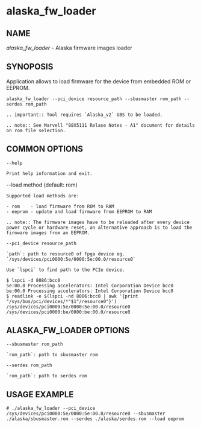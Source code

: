 # alaska_fw_loader #

## NAME ##
_alaska_fw_loader_ - Alaska firmware images loader

## SYNOPOSIS ##

Application allows to load firmware for the device from embedded ROM or EEPROM.

```console
alaska_fw_loader --pci_device resource_path --sbusmaster rom_path --serdes rom_path
```

```eval_rst
.. important:: Tool requires `Alaska_v2` GBS to be loaded.
```

```eval_rst
.. note:: See Marvell "88X5111 Relase Notes - A1" document for details on rom file selection.
```

## COMMON OPTIONS ##
`--help`

    Print help information and exit.

--load method (default: rom)

    Supported load methods are:

    - rom    - load firmware from ROM to RAM
    - eeprom - update and load firmware from EEPROM to RAM

```eval_rst
.. note:: The firmware images have to be reloaded after every device power cycle or hardware reset, an alternative approach is to load the firmware images from an EEPROM.
```

`--pci_device resource_path`

    `path`: path to resource0 of fpga device eg. `/sys/devices/pci0000:5e/0000:5e:00.0/resource0`

    Use `lspci` to find path to the PCIe device.

```console
$ lspci -d 8086:bcc0
5e:00.0 Processing accelerators: Intel Corporation Device bcc0
be:00.0 Processing accelerators: Intel Corporation Device bcc0
$ readlink -e $(lspci -nd 8086:bcc0 | awk '{print "/sys/bus/pci/devices/*"$1"/resource0"}')
/sys/devices/pci0000:5e/0000:5e:00.0/resource0
/sys/devices/pci0000:be/0000:be:00.0/resource0
```

## ALASKA_FW_LOADER OPTIONS ##

`--sbusmaster rom_path`

    `rom_path`: path to sbusmaster rom

`--serdes rom_path`

    `rom_path`: path to serdes rom

## USAGE EXAMPLE ##

```console
# ./alaska_fw_loader --pci_device /sys/devices/pci0000:5e/0000:5e:00.0/resource0 --sbusmaster ./alaska/sbusmaster.rom --serdes ./alaska/serdes.rom --load eeprom
```
